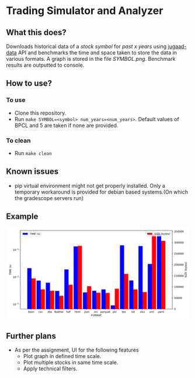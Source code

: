 # Trading Simulator and Analyzer

## What this does?
Downloads historical data of a _stock symbol_ for _past x years_ using [jugaad-data](https://github.com/jugaad-py/jugaad-data) API and benchmarks the time and space taken to store the data in various formats.
A graph is stored in the file _SYMBOL.png_. Benchmark results are outputted to console.

## How to use?
### To use
* Clone this repository.
* Run `make SYMBOL=<symbol> num_years=<num_years>`. Default values of BPCL and 5 are taken if none are provided.

### To clean
* Run `make clean`

## Known issues
* pip virtual environment might not get properly installed. 
    Only a temporary workaround is provided for debian based systems.(On which the gradescope servers run)

## Example
![BPCL](imgs/BPCL.png)


## Further plans
* As per the assignment, UI for the following features
    * Plot graph in defined time scale.
    * Plot multiple stocks in same time scale.
    * Apply technical filters.
